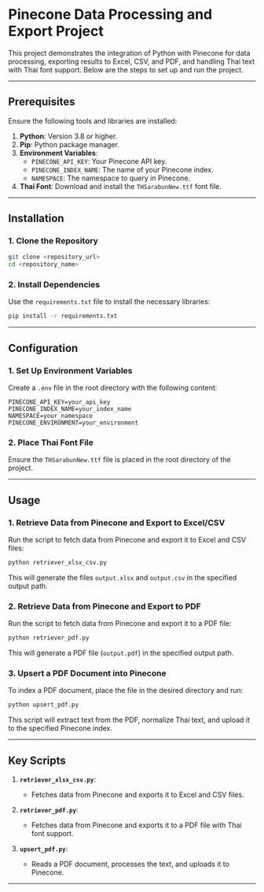 # Pinecone Data Processing and Export Project

This project demonstrates the integration of Python with Pinecone for data processing, exporting results to Excel, CSV, and PDF, and handling Thai text with Thai font support. Below are the steps to set up and run the project.

---

## Prerequisites

Ensure the following tools and libraries are installed:

1. **Python**: Version 3.8 or higher.
2. **Pip**: Python package manager.
3. **Environment Variables**:
   - `PINECONE_API_KEY`: Your Pinecone API key.
   - `PINECONE_INDEX_NAME`: The name of your Pinecone index.
   - `NAMESPACE`: The namespace to query in Pinecone.
4. **Thai Font**: Download and install the `THSarabunNew.ttf` font file.

---

## Installation

### 1. Clone the Repository

```bash
git clone <repository_url>
cd <repository_name>
```

### 2. Install Dependencies

Use the `requirements.txt` file to install the necessary libraries:

```bash
pip install -r requirements.txt
```

---

## Configuration

### 1. Set Up Environment Variables

Create a `.env` file in the root directory with the following content:

```env
PINECONE_API_KEY=your_api_key
PINECONE_INDEX_NAME=your_index_name
NAMESPACE=your_namespace
PINECONE_ENVIRONMENT=your_environment
```

### 2. Place Thai Font File

Ensure the `THSarabunNew.ttf` file is placed in the root directory of the project.

---

## Usage

### 1. Retrieve Data from Pinecone and Export to Excel/CSV

Run the script to fetch data from Pinecone and export it to Excel and CSV files:

```bash
python retriever_xlsx_csv.py
```

This will generate the files `output.xlsx` and `output.csv` in the specified output path.

### 2. Retrieve Data from Pinecone and Export to PDF

Run the script to fetch data from Pinecone and export it to a PDF file:

```bash
python retriever_pdf.py
```

This will generate a PDF file (`output.pdf`) in the specified output path.

### 3. Upsert a PDF Document into Pinecone

To index a PDF document, place the file in the desired directory and run:

```bash
python upsert_pdf.py
```

This script will extract text from the PDF, normalize Thai text, and upload it to the specified Pinecone index.

---

## Key Scripts

1. **`retriever_xlsx_csv.py`**:
   - Fetches data from Pinecone and exports it to Excel and CSV files.

2. **`retriever_pdf.py`**:
   - Fetches data from Pinecone and exports it to a PDF file with Thai font support.

3. **`upsert_pdf.py`**:
   - Reads a PDF document, processes the text, and uploads it to Pinecone.

---
